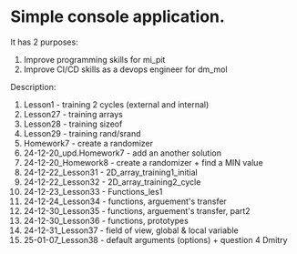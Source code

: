 # Simple console application.
It has 2 purposes:
1) Improve programming skills for mi_pit
2) Improve CI/CD skills as a devops engineer for dm_mol


Description:
1) Lesson1 - training 2 cycles (external and internal)
2) Lesson27 - training arrays
3) Lesson28 - training sizeof
4) Lesson29 - training rand/srand
5) Homework7 - create a randomizer
6) 24-12-20_upd.Homework7 - add an another solution
7) 24-12-20_Homework8 - create a randomizer + find a MIN value
8) 24-12-22_Lesson31 - 2D_array_training1_initial
9) 24-12-22_Lesson32 - 2D_array_training2_cycle
10) 24-12-23_Lesson33 - Functions_les1
11) 24-12-24_Lesson34 - functions, arguement's transfer
12) 24-12-30_Lesson35 - functions, arguement's transfer, part2
13) 24-12-30_Lesson36 - functions, prototypes
14) 24-12-31_Lesson37 - field of view, global & local variable
15) 25-01-07_Lesson38 - default arguments (options) + question 4 Dmitry
